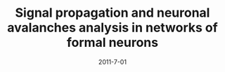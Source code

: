 ---
title: "Signal propagation and neuronal avalanches analysis in networks of formal neurons"
collection: publications
date: 2011-7-01
year: 2011
venue: 'BMC Neurosci.'
paperurl: 'https://dx.doi.org/10.1186/1471-2202-12-S1-P172'
citation: ' <u>M. Girardi-Schappo</u>,  O. Kinouchi,  M. Tragtenberg,  (2011):<i>Signal propagation and neuronal avalanches analysis in networks of formal neurons.</i> <b>BMC Neurosci. 12(Suppl~1)</b>: P172.'
pubtype:  proceedings
---
